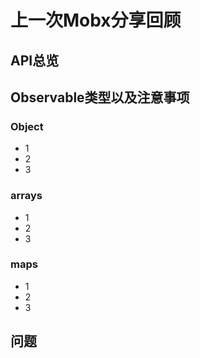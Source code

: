 # 上一次Mobx分享回顾

## API总览

## Observable类型以及注意事项

### Object
- 1
- 2
- 3

### arrays
- 1
- 2
- 3

### maps
- 1
- 2
- 3

## 问题